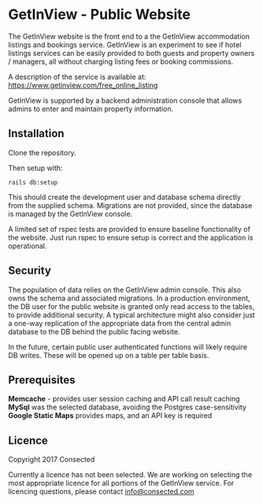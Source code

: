 GetInView - Public Website
====

The GetInView website is the front end to a the GetInView accommodation listings
and bookings service. GetInView is an experiment to see if hotel listings 
services can be easily provided to both guests and property owners / managers,
all without charging listing fees or booking commissions.

A description of the service is available at:
https://www.getinview.com/free_online_listing

GetInView is supported by a backend administration console that allows admins
to enter and maintain property information.

Installation
---

Clone the repository.

Then setup with:

    rails db:setup

This should create the development user and database schema directly from the
supplied schema. Migrations are not provided, since the database is managed by
the GetInView console.

A limited set of rspec tests are provided to ensure baseline functionality of 
the website. Just run rspec to ensure setup is correct and the application is
operational.

Security
---

The population of data relies on the GetInView admin console. This also owns the
schema and associated migrations. In a production environment, the DB user for 
the public website is granted only read access to the tables, to provide 
additional security. A typical architecture might also consider just a one-way
replication of the appropriate data from the central admin database to the 
DB behind the public facing website.

In the future, certain public user authenticated functions will likely require 
DB writes. These will be opened up on a table per table basis. 

Prerequisites
---

**Memcache** - provides user session caching and API call result caching
**MySql** was the selected database, avoiding the Postgres case-sensitivity
**Google Static Maps** provides maps, and an API key is required

Licence
---

Copyright 2017 Consected

Currently a licence has not been selected. We are working on selecting the most
appropriate licence for all portions of the GetInView service. For licencing 
questions, please contact info@consected.com
